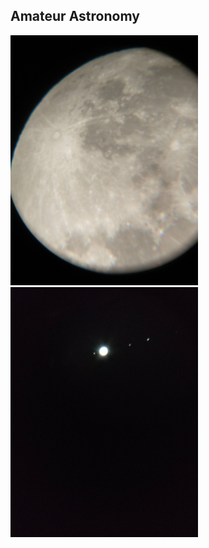 ## Amateur Astronomy

<img src="https://github.com/nroyce7/nroyce7.github.io/blob/master/moon.jpg?raw=true" width="300">

<img src="https://github.com/nroyce7/nroyce7.github.io/blob/master/jupiter.jpg?raw=true" width="300">
